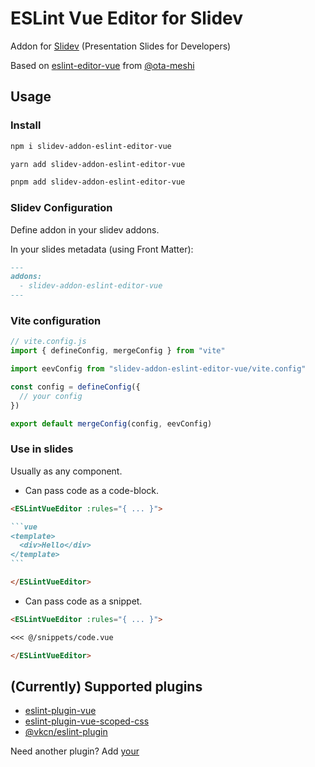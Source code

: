 # ESLint Vue Editor for Slidev

Addon for [Slidev](https://sli.dev/) (Presentation Slides for Developers)

Based on [eslint-editor-vue](https://github.com/ota-meshi/site-kit/tree/main/packages/site-kit-eslint-editor-vue) from [@ota-meshi](https://github.com/ota-meshi)

## Usage

### Install

```bash
npm i slidev-addon-eslint-editor-vue
```

```bash
yarn add slidev-addon-eslint-editor-vue
```

```bash
pnpm add slidev-addon-eslint-editor-vue
```

### Slidev Configuration

Define addon in your slidev addons.

In your slides metadata (using Front Matter):

```md
---
addons:
  - slidev-addon-eslint-editor-vue
---
```

### Vite configuration

```js
// vite.config.js
import { defineConfig, mergeConfig } from "vite"

import eevConfig from "slidev-addon-eslint-editor-vue/vite.config"

const config = defineConfig({
  // your config
})

export default mergeConfig(config, eevConfig)
```

### Use in slides

Usually as any component.

- Can pass code as a code-block.

````md
<ESLintVueEditor :rules="{ ... }">

```vue
<template>
  <div>Hello</div>
</template>
```

</ESLintVueEditor>
````

- Can pass code as a snippet.

```md
<ESLintVueEditor :rules="{ ... }">

<<< @/snippets/code.vue

</ESLintVueEditor>
```

## (Currently) Supported plugins

- [eslint-plugin-vue](https://github.com/vuejs/eslint-plugin-vue)
- [eslint-plugin-vue-scoped-css](https://github.com/future-architect/eslint-plugin-vue-scoped-css)
- [@vkcn/eslint-plugin](https://github.com/levchak0910/vkcn-eslint-plugin)

Need another plugin? Add [your](./components/ESLintVueEditor.vue#L176)
